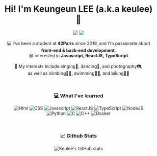 <!--
**keulee/keulee** is a ✨ _special_ ✨ repository because its `README.md` (this file) appears on your GitHub profile.

Here are some ideas to get you started:

- 🔭 I’m currently working on ...
- 🌱 I’m currently learning ...
- 👯 I’m looking to collaborate on ...
- 🤔 I’m looking for help with ...
- 💬 Ask me about ...
- 📫 How to reach me: ...
- 😄 Pronouns: ...
- ⚡ Fun fact: ...
-->

<div align="center">

# Hi! I'm Keungeun LEE (a.k.a keulee) 👋

<p>
  <a href="https://42.fr/" target="_blank"><img src="https://img.shields.io/badge/42Paris-000000?style=plat-square&logo=42&logoColor=white"/></a>
  <a href="mailto:klee8903@gmail.com" target="_blank"><img src="https://img.shields.io/badge/klee8903@gmail.com-EA4335?style=flat-square&logo=Gmail&logoColor=white"/></a>
</p>
  
💻 I've been a student at **42Paris** since 2019, and I'm passionate about **front-end & back-end development**.
<br>
😎 interested in **Javascript, ReactJS, TypeScript**
<br>
<br>
👾 My interests include singing🎤, dancing💃, and photography📷,
<br>
as well as climbing🧗‍♀️, swimming🏊‍♀️, and biking🚴‍♀️

<br>

### 💻  What I've learned 
<p>
  <img alt="Html" src ="https://img.shields.io/badge/HTML5-E34F26.svg?&style=for-the-badge&logo=HTML5&logoColor=white"/> <img alt="CSS" src ="https://img.shields.io/badge/CSS3-1572B6.svg?&style=for-the-badge&logo=Javascript&logoColor=white"/> <img alt="Javascript" src ="https://img.shields.io/badge/JavaScript-F7DF1E.svg?&style=for-the-badge&logo=Javascript&logoColor=black"/> <img alt="ReactJS" src ="https://img.shields.io/badge/React-61DAFB.svg?&style=for-the-badge&logo=Javascript&logoColor=black"/> <img alt="TypeScript" src ="https://img.shields.io/badge/TypeScript-3178C6.svg?&style=for-the-badge&logo=TypeScript&logoColor=white"/> <img alt="NodeJS" src ="https://img.shields.io/badge/Node.js-339933.svg?&style=for-the-badge&logo=Node.js&logoColor=white"/>
  <br>
  <img alt="Python" src ="https://img.shields.io/badge/Python-3776AB.svg?&style=for-the-badge&logo=Python&logoColor=white"/> 
  <img alt="C" src ="https://img.shields.io/badge/C-A8B9CC.svg?&style=for-the-badge&logo=C&logoColor=black"/> <img alt="C++" src ="https://img.shields.io/badge/C++-00599C.svg?style=for-the-badge&logo=c%2B%2B"/> <img alt="Docker" src ="https://img.shields.io/badge/Docker-2496ED.svg?style=for-the-badge&logo=Docker&logoColor=white"/>
</p>

<br>

### 📈 Github Stats

![Keulee's GitHub stats](https://github-readme-stats.vercel.app/api?username=keulee&show_icons=true&theme=radical)

</div>
